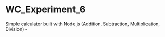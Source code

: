 # WC_Experiment_6
Simple calculator built with Node.js (Addition, Subtraction, Multiplication, Division) - 
